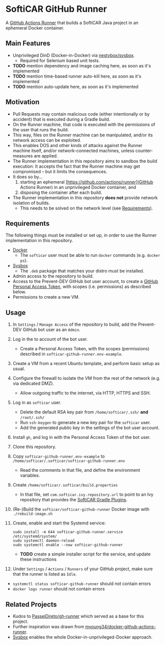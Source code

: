 # SoftiCAR GitHub Runner

A [GitHub Actions Runner](https://github.com/actions/runner) that builds a SoftiCAR Java project in an ephemeral Docker container.

## Main Features

- Unprivileged DinD (Docker-in-Docker) via [nestybox/sysbox](https://github.com/nestybox/sysbox).
  - Required for Selenium based unit tests.
- **TODO** mention dependency and image caching here, as soon as it's implemented
- **TODO** mention time-based runner auto-kill here, as soon as it's implemented
- **TODO** mention auto-update here, as soon as it's implemented

## Motivation

- Pull Requests may contain malicious code (either intentionally or by accident) that is executed during a Gradle build.
- On the Runner machine, that code is executed with the permissions of the user that runs the build.
- This way, files on the Runner machine can be manipulated, and/or its network access can be exploited.
- This enables DOS and other kinds of attacks against the Runner machine itself, and/or network-connected machines, unless counter-measures are applied.
- The Runner implementation in this repository aims to sandbox the build execution: It accepts the fact that the Runner machine may get compromised – but it limits the consequences.
- It does so by...
  1. starting an ephemeral [https://github.com/actions/runner](GitHub Actions Runner) in an unprivileged Docker container, and
  1. disposing the container after each build.
- The Runner implementation in this repository **does not** provide network isolation of builds.
  - This needs to be solved on the network level (see [Requirements](#Requirements)).

## Requirements

The following things must be installed or set up, in order to use the Runner implementation in this repository.

- [Docker](https://docs.docker.com/engine/install/ubuntu/)
  - The `softicar` user must be able to run `docker` commands (e.g. `docker ps`).
- [Sysbox](https://github.com/nestybox/sysbox/releases)
  - The `.deb` package that matches your distro must be installed.
- Admin access to the repository to build.
- Access to the Prevent-DEV GitHub bot user account, to create a [GitHub Personal Access Token](https://docs.github.com/en/authentication/keeping-your-account-and-data-secure/creating-a-personal-access-token), with scopes (i.e. permissions) as described below.
- Permissions to create a new VM.

## Usage

1. In `Settings` / `Manage Access` of the repository to build, add the Prevent-DEV GitHub bot user as an `Admin`.
1. Log in the to account of the bot user.
   - Create a Personal Access Token, with the scopes (permissions) described in `softicar-github-runner.env-example`.
1. Create a VM from a recent Ubuntu template, and perform basic setup as usual.
1. Configure the firewall to isolate the VM from the rest of the network (e.g. via dedicated DMZ).
   - Allow outgoing traffic to the internet, via HTTP, HTTPS and SSH.
1. Log in as `softicar` user.
   - Delete the default RSA key pair from `/home/softicar/.ssh/` **and** `/root/.ssh/`
   - Run `ssh-keygen` to generate a new key pair for the `softicar` user.
   - Add the generated public key in the settings of the bot user account.
1. Install `gh`, and log in with the Personal Access Token of the bot user.
1. Clone this repository.
1. Copy `softicar-github-runner.env-example` to `/home/softicar/.softicar/softicar-github-runner.env`
   - Read the comments in that file, and define the environment variables.
1. Create `/home/softicar/.softicar/build.properties`
   - In that file, set `com.softicar.ivy.repository.url` to point to an Ivy repository that provides the [SoftiCAR Gradle Plugins](https://github.com/Prevent-DEV/com.softicar.gradle.plugins).
1. (Re-)Build the `softicar/softicar-github-runner` Docker image with `./rebuild-image.sh`
1. Create, enable and start the Systemd service:

       sudo install -m 644 softicar-github-runner.service /etc/systemd/system/
       sudo systemctl daemon-reload
       sudo systemctl enable --now softicar-github-runner

   - **TODO** create a simple installer script for the service, and update these instructions
1. Under `Settings` / `Actions` / `Runners` of your GitHub project, make sure that the runner is listed as `Idle`.
  - `systemctl status softicar-github-runner` should not contain errors
  - `docker logs runner` should not contain errors

## Related Projects

- Kudos to [PasseiDireto/gh-runner](https://github.com/PasseiDireto/gh-runner) which served as a base for this project.
- Further inspiration was drawn from [myoung34/docker-github-actions-runner](https://github.com/myoung34/docker-github-actions-runner).
- [Sysbox](https://github.com/nestybox/sysbox) enables the whole Docker-in-unprivileged-Docker approach.

